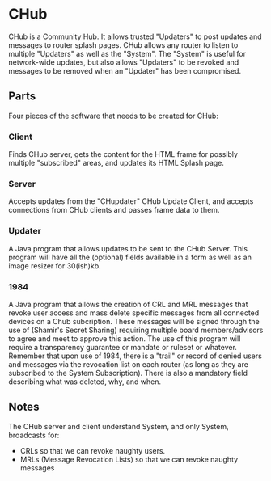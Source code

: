 # CHub

CHub is a Community Hub. It allows trusted "Updaters" to post updates and
messages to router splash pages. CHub allows any router to listen to
multiple "Updaters" as well as the "System".  The "System" is useful for
network-wide updates, but also allows "Updaters" to be revoked and messages
to be removed when an "Updater" has been compromised.

## Parts

Four pieces of the software that needs to be created for CHub:

### Client

Finds CHub server, gets the content for the HTML frame for possibly
multiple "subscribed" areas, and updates its HTML Splash page. 

### Server

Accepts updates from the "CHupdater" CHub Update Client, and accepts
connections from CHub clients and passes frame data to them. 


### Updater

A Java program that allows updates to be sent to the CHub Server. This
program will have all the (optional) fields available in a form as well
as an image resizer for 30(ish)kb.

### 1984

A Java program that allows the creation of CRL and MRL messages that
revoke user access and mass delete specific messages from all connected
devices on a Chub subcription. These messages will be signed through the
use of (Shamir's Secret Sharing) requiring multiple board
members/advisors to agree and meet to approve this action. The use of
this program will require a transparency guarantee or mandate or ruleset
or whatever. Remember that upon use of 1984, there is a "trail" or
record of denied users and messages via the revocation list on each
router (as long as they are subscribed to the System Subscription).
There is also a mandatory field describing what was deleted, why, and
when.

## Notes 

The CHub server and client understand System, and only System, broadcasts
for:

* CRLs so that we can revoke naughty users. 
* MRLs (Message Revocation Lists) so that we can revoke naughty messages

